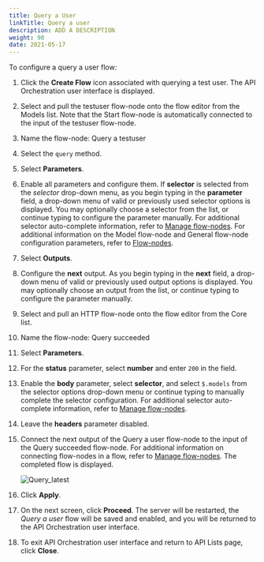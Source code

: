 ```yaml
---
title: Query a User
linkTitle: Query a user
description: ADD A DESCRIPTION
weight: 90
date: 2021-05-17
---
```


To configure a query a user flow:

1. Click the **Create Flow** icon associated with querying a test user.
    The API Orchestration user interface is displayed.

2. Select and pull the testuser flow-node onto the flow editor from the Models list. Note that the Start flow-node is automatically connected to the input of the testuser flow-node.

3. Name the flow-node: Query a testuser

4. Select the `query` method.

5. Select **Parameters**.

6. Enable all parameters and configure them. If **selector** is selected from the _selector_ drop-down menu, as you begin typing in the **parameter** field, a drop-down menu of valid or previously used selector options is displayed. You may optionally choose a selector from the list, or continue typing to configure the parameter manually. For additional selector auto-complete information, refer to [Manage flow-nodes](/docs/developer_guide/flows/manage_flow-nodes/). For additional information on the Model flow-node and General flow-node configuration parameters, refer to [Flow-nodes](/docs/developer_guide/flows/flow-nodes/).

7. Select **Outputs**.

8. Configure the **next** output. As you begin typing in the **next** field, a drop-down menu of valid or previously used output options is displayed. You may optionally choose an output from the list, or continue typing to configure the parameter manually.

9. Select and pull an HTTP flow-node onto the flow editor from the Core list.

10. Name the flow-node: Query succeeded

11. Select **Parameters**.

12. For the **status** parameter, select **number** and enter `200` in the field.

13. Enable the **body** parameter, select **selector**, and select `$.models` from the selector options drop-down menu or continue typing to manually complete the selector configuration. For additional selector auto-complete information, refer to [Manage flow-nodes](/docs/developer_guide/flows/manage_flow-nodes/).

14. Leave the **headers** parameter disabled.

15. Connect the next output of the Query a user flow-node to the input of the Query succeeded flow-node. For additional information on connecting flow-nodes in a flow, refer to [Manage flow-nodes](/docs/developer_guide/flows/manage_flow-nodes/). The completed flow is displayed.

    ![Query_latest](/Images/Query_latest.png)
16. Click **Apply**.

17. On the next screen, click **Proceed**. The server will be restarted, the _Query a user_ flow will be saved and enabled, and you will be returned to the API Orchestration user interface.

18. To exit API Orchestration user interface and return to API Lists page, click **Close**.
